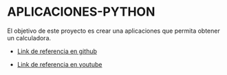 # APLICACIONES-PYTHON

El objetivo de este proyecto es crear una aplicaciones que permita obtener un calculadora.

* [Link de referencia en github](https://github.com/antonioam82/Calcu) 

* [Link de referencia en youtube](https://www.youtube.com/watch?v=nh0Jeclyvt8&t=375s) 

